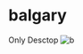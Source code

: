 # balgary
Only Desctop
![b](https://user-images.githubusercontent.com/56288392/193200346-5c030342-05b6-430d-9242-b186946ebf0d.png)

